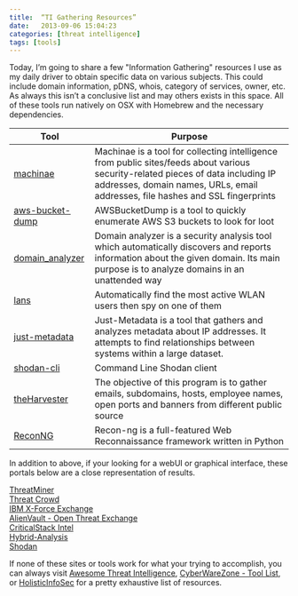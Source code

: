 ```yaml
---
title:  “TI Gathering Resources”
date:   2013-09-06 15:04:23
categories: [threat intelligence]
tags: [tools]
---
```

Today, I’m going to share a few "Information Gathering" resources I use as my daily driver to obtain specific data on various subjects.  This could include domain information, pDNS, whois, category of services, owner, etc.  As always this isn’t a conclusive list and may others exists in this space.  All of these tools run natively on OSX with  Homebrew and the necessary dependencies.  


|                              Tool                              |                                                                                                       Purpose                                                                                                       |
|--------------------------------------------------------------|-------------------------------------------------------------------------------------------------------------------------------------------------------------------------------------------------------------------|
| [machinae](https//github.com/HurricaneLabs/machinae)           | Machinae is a tool for collecting intelligence from public sites/feeds about various security-related pieces of data including IP addresses, domain names, URLs, email addresses, file hashes and SSL fingerprints |
| [aws-bucket-dump](https//github.com/jordanpotti/AWSBucketDump) | AWSBucketDump is a tool to quickly enumerate AWS S3 buckets to look for loot                                                                                                                                        |
| [domain_analyzer](https//github.com/eldraco/domain_analyzer)   |  Domain analyzer is a security analysis tool which automatically discovers and reports information about the given domain. Its main purpose is to analyze domains in an unattended way                              |
| [lans](https//github.com/DanMcInerney/LANs.py)                 |  Automatically find the most active WLAN users then spy on one of them                                                                                                                                              |
| [just-metadata](https://github.com/ChrisTruncer/Just-Metadata) | Just-Metadata is a tool that gathers and analyzes metadata about IP addresses. It attempts to find relationships between systems within a large dataset.                                                           |
| [shodan-cli](https//cli.shodan.io)                             | Command Line Shodan client                                                                                                                                                                                          |
| [theHarvester](https//code.google.com/p/theharvester/)         |  The objective of this program is to gather emails, subdomains, hosts, employee names, open ports and banners from different public source                                                                          |
| [ReconNG](https//bitbucket.org/LaNMaSteR53/recon-ng)           | Recon-ng is a full-featured Web Reconnaissance framework written in Python                                                                                                                                          |


In addition to above, if your looking for a webUI or graphical interface, these portals below are a close representation of results.

[ThreatMiner](https://www.threatminer.org)<br>
[Threat Crowd](https://www.threatcrowd.org)<br>
[IBM X-Force Exchange](https://exchange.xforce.ibmcloud.com/new)<br>
[AlienVault - Open Threat Exchange](https://otx.alienvault.com)<br>
[CriticalStack Intel](https://intel.criticalstack.com)<br>
[Hybrid-Analysis](https://www.hybrid-analysis.com)<br>
[Shodan](http://shodan.io)<br>

If none of these sites or tools work for what your trying to accomplish, you can always visit [Awesome Threat Intelligence](https://github.com/hslatman/awesome-threat-intelligence), [CyberWareZone - Tool List](https://cyberwarzone.com/2017/12/26/massive-list-of-all-cybersecurity-tools-paid-and-free), or [HolisticInfoSec](https://holisticinfosec.blogspot.com/2018/01/toolsmith-130-osint-with-buscador.html) for a pretty exhaustive list of resources.

